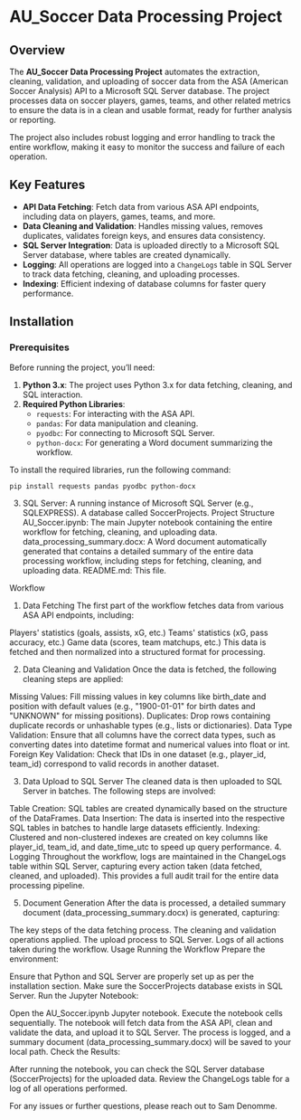 
# AU_Soccer Data Processing Project

## Overview

The **AU_Soccer Data Processing Project** automates the extraction, cleaning, validation, and uploading of soccer data from the ASA (American Soccer Analysis) API to a Microsoft SQL Server database. The project processes data on soccer players, games, teams, and other related metrics to ensure the data is in a clean and usable format, ready for further analysis or reporting.

The project also includes robust logging and error handling to track the entire workflow, making it easy to monitor the success and failure of each operation.

## Key Features

- **API Data Fetching**: Fetch data from various ASA API endpoints, including data on players, games, teams, and more.
- **Data Cleaning and Validation**: Handles missing values, removes duplicates, validates foreign keys, and ensures data consistency.
- **SQL Server Integration**: Data is uploaded directly to a Microsoft SQL Server database, where tables are created dynamically.
- **Logging**: All operations are logged into a `ChangeLogs` table in SQL Server to track data fetching, cleaning, and uploading processes.
- **Indexing**: Efficient indexing of database columns for faster query performance.

## Installation

### Prerequisites

Before running the project, you’ll need:

1. **Python 3.x**: The project uses Python 3.x for data fetching, cleaning, and SQL interaction.
2. **Required Python Libraries**:
   - `requests`: For interacting with the ASA API.
   - `pandas`: For data manipulation and cleaning.
   - `pyodbc`: For connecting to Microsoft SQL Server.
   - `python-docx`: For generating a Word document summarizing the workflow.

To install the required libraries, run the following command:

```bash
pip install requests pandas pyodbc python-docx
```

3. SQL Server:
A running instance of Microsoft SQL Server (e.g., SQLEXPRESS).
A database called SoccerProjects.
Project Structure
AU_Soccer.ipynb: The main Jupyter notebook containing the entire workflow for fetching, cleaning, and uploading data.
data_processing_summary.docx: A Word document automatically generated that contains a detailed summary of the entire data processing workflow, including steps for fetching, cleaning, and uploading data.
README.md: This file.

Workflow
1. Data Fetching
The first part of the workflow fetches data from various ASA API endpoints, including:

Players' statistics (goals, assists, xG, etc.)
Teams' statistics (xG, pass accuracy, etc.)
Game data (scores, team matchups, etc.)
This data is fetched and then normalized into a structured format for processing.

2. Data Cleaning and Validation
Once the data is fetched, the following cleaning steps are applied:

Missing Values: Fill missing values in key columns like birth_date and position with default values (e.g., "1900-01-01" for birth dates and "UNKNOWN" for missing positions).
Duplicates: Drop rows containing duplicate records or unhashable types (e.g., lists or dictionaries).
Data Type Validation: Ensure that all columns have the correct data types, such as converting dates into datetime format and numerical values into float or int.
Foreign Key Validation: Check that IDs in one dataset (e.g., player_id, team_id) correspond to valid records in another dataset.

3. Data Upload to SQL Server
The cleaned data is then uploaded to SQL Server in batches. The following steps are involved:

Table Creation: SQL tables are created dynamically based on the structure of the DataFrames.
Data Insertion: The data is inserted into the respective SQL tables in batches to handle large datasets efficiently.
Indexing: Clustered and non-clustered indexes are created on key columns like player_id, team_id, and date_time_utc to speed up query performance.
4. Logging
Throughout the workflow, logs are maintained in the ChangeLogs table within SQL Server, capturing every action taken (data fetched, cleaned, and uploaded). This provides a full audit trail for the entire data processing pipeline.

5. Document Generation
After the data is processed, a detailed summary document (data_processing_summary.docx) is generated, capturing:

The key steps of the data fetching process.
The cleaning and validation operations applied.
The upload process to SQL Server.
Logs of all actions taken during the workflow.
Usage
Running the Workflow
Prepare the environment:

Ensure that Python and SQL Server are properly set up as per the installation section.
Make sure the SoccerProjects database exists in SQL Server.
Run the Jupyter Notebook:

Open the AU_Soccer.ipynb Jupyter notebook.
Execute the notebook cells sequentially. The notebook will fetch data from the ASA API, clean and validate the data, and upload it to SQL Server.
The process is logged, and a summary document (data_processing_summary.docx) will be saved to your local path.
Check the Results:

After running the notebook, you can check the SQL Server database (SoccerProjects) for the uploaded data.
Review the ChangeLogs table for a log of all operations performed.

For any issues or further questions, please reach out to Sam Denomme.
